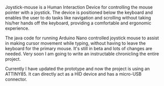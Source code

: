 Joystick-mouse is a Human Interaction Device for controlling the mouse pointer with a joystick. The device is positioned below the keyboard and enables the user to do tasks like navigation and scrolling without taking his/her hands off the keyboard, providing a comfortable and ergonomic experience.

The java code for running Arduino Nano controlled joystick mouse to assist in making cursor movement  while typing, without having to leave the keyboard for the primary mouse. It's still in beta and lots of changes are needed. Very soon I am going to write an instructable chronicling the entire project.

Currently I have updated the prototype and now the project is using an ATTINY85. It can directly act as a HID device and has a micro-USB connector.



